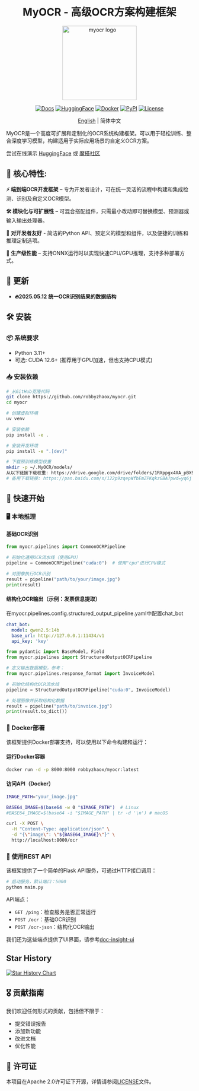 <div align="center">
    <h1 align="center">MyOCR - 高级OCR方案构建框架</h1>
    <img width="200" alt="myocr logo" src="https://raw.githubusercontent.com/robbyzhaox/myocr/refs/heads/main/documentation/docs/assets/images/logomain.png">

[![Docs](https://img.shields.io/badge/Docs-online-brightgreen)](https://robbyzhaox.github.io/myocr/)
[![HuggingFace](https://img.shields.io/badge/HuggingFace-model-yellow?logo=huggingface&logoColor=white&labelColor=ffcc00)](https://huggingface.co/spaces/robbyzhaox/myocr)
[![Docker](https://img.shields.io/docker/pulls/robbyzhaox/myocr?logo=docker&label=Docker%20Pulls)](https://hub.docker.com/r/robbyzhaox/myocr)
[![PyPI](https://img.shields.io/pypi/v/myocr-kit?logo=pypi&label=Pypi)](https://pypi.org/project/myocr-kit/)
[![License](https://img.shields.io/badge/License-Apache%202.0-blue)](LICENSE)

[English](./README.md) | 简体中文
</div>

MyOCR是一个高度可扩展和定制化的OCR系统构建框架。可以用于轻松训练、整合深度学习模型，构建适用于实际应用场景的自定义OCR方案。

尝试在线演示 [HuggingFace](https://huggingface.co/spaces/robbyzhaox/myocr) 或 [魔搭社区](https://modelscope.cn/studios/robbyzhao/myocr/summary)

## **🌟 核心特性**:

**⚡️ 端到端OCR开发框架** – 专为开发者设计，可在统一灵活的流程中构建和集成检测、识别及自定义OCR模型。

**🛠️ 模块化与可扩展性** – 可混合搭配组件，只需最小改动即可替换模型、预测器或输入输出处理器。

**🔌 对开发者友好** - 简洁的Python API、预定义的模型和组件，以及便捷的训练和推理定制选项。

**🚀 生产级性能** – 支持ONNX运行时以实现快速CPU/GPU推理，支持多种部署方式。

## 📣 更新
- **🔥2025.05.12 统一OCR识别结果的数据结构**


## 🛠️ 安装

### 📦 系统要求
- Python 3.11+
- 可选: CUDA 12.6+ (推荐用于GPU加速，但也支持CPU模式)

### 📥 安装依赖

```bash
# 从GitHub克隆代码
git clone https://github.com/robbyzhaox/myocr.git
cd myocr

# 创建虚拟环境
uv venv

# 安装依赖
pip install -e .

# 安装开发环境
pip install -e ".[dev]"

# 下载预训练模型权重
mkdir -p ~/.MyOCR/models/
从以下链接下载权重: https://drive.google.com/drive/folders/1RXppgx4XA_pBX9Ll4HFgWyhECh5JtHnY
# 备用下载链接: https://pan.baidu.com/s/122p9zqepWfbEmZPKqkzGBA?pwd=yq6j
```

## 🚀 快速开始

### 🖥️ 本地推理

#### 基础OCR识别

```python
from myocr.pipelines import CommonOCRPipeline

# 初始化通用OCR流水线（使用GPU）
pipeline = CommonOCRPipeline("cuda:0")  # 使用"cpu"进行CPU模式

# 对图像执行OCR识别
result = pipeline("path/to/your/image.jpg")
print(result)
```

#### 结构化OCR输出（示例：发票信息提取）

在myocr.pipelines.config.structured_output_pipeline.yaml中配置chat_bot
```yaml
chat_bot:
  model: qwen2.5:14b
  base_url: http://127.0.0.1:11434/v1
  api_key: 'key'
```

```python
from pydantic import BaseModel, Field
from myocr.pipelines import StructuredOutputOCRPipeline

# 定义输出数据模型，参考：
from myocr.pipelines.response_format import InvoiceModel

# 初始化结构化OCR流水线
pipeline = StructuredOutputOCRPipeline("cuda:0", InvoiceModel)

# 处理图像并获取结构化数据
result = pipeline("path/to/invoice.jpg")
print(result.to_dict())
```

### 🐳 Docker部署

该框架提供Docker部署支持，可以使用以下命令构建和运行：

#### 运行Docker容器

```bash
docker run -d -p 8000:8000 robbyzhaox/myocr:latest
```

#### 访问API（Docker）

```bash
IMAGE_PATH="your_image.jpg"

BASE64_IMAGE=$(base64 -w 0 "$IMAGE_PATH")  # Linux
#BASE64_IMAGE=$(base64 -i "$IMAGE_PATH" | tr -d '\n') # macOS

curl -X POST \
  -H "Content-Type: application/json" \
  -d "{\"image\": \"${BASE64_IMAGE}\"}" \
  http://localhost:8000/ocr

```

### 🔗 使用REST API

该框架提供了一个简单的Flask API服务，可通过HTTP接口调用：

```bash
# 启动服务，默认端口：5000
python main.py 
```

API端点：
- `GET /ping`：检查服务是否正常运行
- `POST /ocr`：基础OCR识别
- `POST /ocr-json`：结构化OCR输出

我们还为这些端点提供了UI界面，请参考[doc-insight-ui](https://github.com/robbyzhaox/doc-insight-ui)

## Star History

[![Star History Chart](https://api.star-history.com/svg?repos=robbyzhaox/myocr&type=Date)](https://www.star-history.com/#robbyzhaox/myocr&Date)


## 🎖 贡献指南

我们欢迎任何形式的贡献，包括但不限于：

- 提交错误报告
- 添加新功能
- 改进文档
- 优化性能

## 📄 许可证

本项目在Apache 2.0许可证下开源，详情请参阅[LICENSE](LICENSE)文件。 